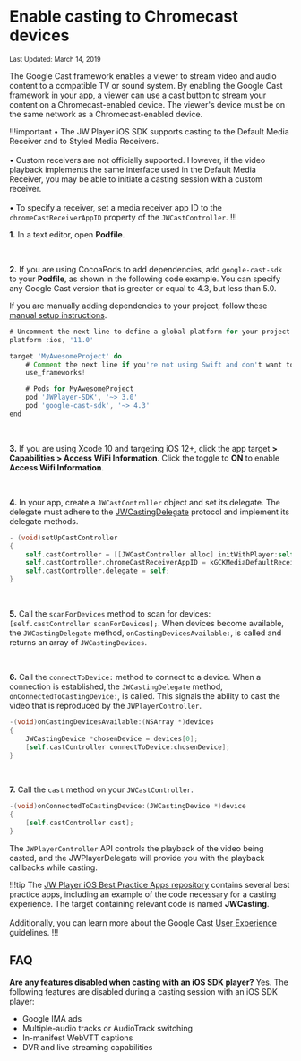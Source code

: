 # Enable casting to Chromecast devices

<sup>Last Updated: March 14, 2019

The Google Cast framework enables a viewer to stream video and audio content to a compatible TV or sound system. By enabling the Google Cast framework in your app, a viewer can use a cast button to stream your content on a Chromecast-enabled device. The viewer's device must be on the same network as a Chromecast-enabled device.

!!!important
&bull; The JW Player iOS SDK supports casting to the Default Media Receiver and to Styled Media Receivers.<br/><br/>&bull; Custom receivers are not officially supported. However, if the video playback implements the same interface used in the Default Media Receiver, you may be able to initiate a casting session with a custom receiver.<br/><br/>&bull; To specify a receiver, set a media receiver app ID to the `chromeCastReceiverAppID` property of the `JWCastController`.
!!!

**1.** In a text editor, open **Podfile**.

<br/>

**2.** If you are using CocoaPods to add dependencies, add `google-cast-sdk` to your **Podfile**, as shown in the following code example. You can specify any Google Cast version that is greater or equal to 4.3, but less than 5.0.  

If you are manually adding dependencies to your project, follow these <a href="https://developers.google.com/cast/docs/ios_sender/#manual_setup" target="_blank">manual setup instructions</a>.

```groovy
# Uncomment the next line to define a global platform for your project
platform :ios, '11.0'

target 'MyAwesomeProject' do
    # Comment the next line if you're not using Swift and don't want to use dynamic frameworks
    use_frameworks!

    # Pods for MyAwesomeProject
    pod 'JWPlayer-SDK', '~> 3.0'
    pod 'google-cast-sdk', '~> 4.3' 
end
```

<br/>

**3.** If you are using Xcode 10 and targeting iOS 12+, click the app target **> Capabilities > Access WiFi Information**. Click the toggle to **ON** to enable **Access Wifi Information**.

<br/>

**4.** In your app, create a `JWCastController` object and set its delegate. The delegate must adhere to the [JWCastingDelegate](https://developer.jwplayer.com/sdk/ios/reference/Protocols/JWCastingDelegate.html) protocol and implement its delegate methods.

```Objective-C
- (void)setUpCastController
{
    self.castController = [[JWCastController alloc] initWithPlayer:self.player];
    self.castController.chromeCastReceiverAppID = kGCKMediaDefaultReceiverApplicationID;
    self.castController.delegate = self;
}
```

<br/>

**5.** Call the `scanForDevices` method to scan for devices: `[self.castController scanForDevices];`. When devices become available, the `JWCastingDelegate` method, `onCastingDevicesAvailable:`, is called and returns an array of `JWCastingDevices`.

<br/>

**6.** Call the `connectToDevice:` method to connect to a device.  When a connection is established, the `JWCastingDelegate` method, `onConnectedToCastingDevice:`, is called. This signals the ability to cast the video that is reproduced by the `JWPlayerController`.

```Objective-C
-(void)onCastingDevicesAvailable:(NSArray *)devices
{
    JWCastingDevice *chosenDevice = devices[0];
    [self.castController connectToDevice:chosenDevice];
}
```

<br/>

**7.** Call the `cast` method on your `JWCastController`.

```Objective-C
-(void)onConnectedToCastingDevice:(JWCastingDevice *)device
{
    [self.castController cast];
}
```

The `JWPlayerController` API controls the playback of the video being casted, and the JWPlayerDelegate will provide you with the playback callbacks while casting.

!!!tip
The <a href="https://github.com/jwplayer/jwplayer-ios-bestPracticeApps" target="_blank">JW Player iOS Best Practice Apps repository</a> contains several best practice apps, including an example of the code necessary for a casting experience. The target containing relevant code is named **JWCasting**.<br/><br/>Additionally, you can learn more about the Google Cast <a href="https://developers.google.com/cast/docs/ux_guidelines" target="_blank">User Experience</a> guidelines.
!!!


## FAQ

**Are any features disabled when casting with an iOS SDK player?**
Yes. The following features are disabled during a casting session with an iOS SDK player:

* Google IMA ads
* Multiple-audio tracks or AudioTrack switching
* In-manifest WebVTT captions
* DVR and live streaming capabilities
